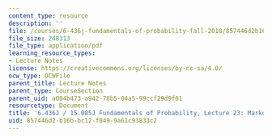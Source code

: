 ```yaml
---
content_type: resource
description: ''
file: /courses/6-436j-fundamentals-of-probability-fall-2018/857446d2b16bbc12f0499a61c93833c2_MIT6_436JF18_lec23.pdf
file_size: 248313
file_type: application/pdf
learning_resource_types:
- Lecture Notes
license: https://creativecommons.org/licenses/by-nc-sa/4.0/
ocw_type: OCWFile
parent_title: Lecture Notes
parent_type: CourseSection
parent_uid: a004b473-a942-78b5-04a5-99ccf29d9f01
resourcetype: Document
title: '6.436J / 15.085J Fundamentals of Probability, Lecture 23: Markov Chains III'
uid: 857446d2-b16b-bc12-f049-9a61c93833c2
---
```

